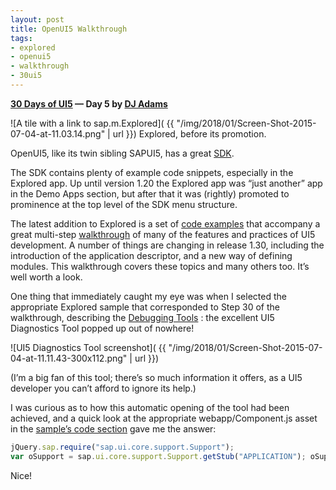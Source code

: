 ```yaml
---
layout: post
title: OpenUI5 Walkthrough
tags:
- explored
- openui5
- walkthrough
- 30ui5
---
```


**[30 Days of UI5](/2015/07/04/30-days-of-ui5/)  &mdash; Day 5 by [DJ Adams](//qmacro.org/about/)**

![A tile with a link to sap.m.Explored]( {{ "/img/2018/01/Screen-Shot-2015-07-04-at-11.03.14.png" | url }})
Explored, before its promotion.

OpenUI5, like its twin sibling SAPUI5, has a great [SDK](https://openui5.hana.ondemand.com/).

The SDK contains plenty of example code snippets, especially in the Explored app. Up until version 1.20 the Explored app was “just another” app in the Demo Apps section, but after that it was (rightly) promoted to prominence at the top level of the SDK menu structure.

The latest addition to Explored is a set of [code examples](https://openui5beta.hana.ondemand.com/explored.html#/entity/sap.m.tutorial.walkthrough/samples) that accompany a great multi-step [walkthrough](https://openui5beta.hana.ondemand.com/#docs/guide/3da5f4be63264db99f2e5b04c5e853db.html) of many of the features and practices of UI5 development. A number of things are changing in release 1.30, including the introduction of the application descriptor, and a new way of defining modules. This walkthrough covers these topics and many others too. It’s well worth a look.

One thing that immediately caught my eye was when I selected the appropriate Explored sample that corresponded to Step 30 of the walkthrough, describing the [Debugging Tools](https://openui5beta.hana.ondemand.com/#docs/guide/1ff250c2038849f5991209f7e6c36f1f.html) : the excellent UI5 Diagnostics Tool popped up out of nowhere!

![UI5 Diagnostics Tool screenshot]( {{ "/img/2018/01/Screen-Shot-2015-07-04-at-11.11.43-300x112.png" | url }})

(I’m a big fan of this tool; there’s so much information it offers, as a UI5 developer you can’t afford to ignore its help.)

I was curious as to how this automatic opening of the tool had been achieved, and a quick look at the appropriate webapp/Component.js asset in the [sample’s code section](https://openui5beta.hana.ondemand.com/explored.html#/sample/sap.m.tutorial.walkthrough.30/code) gave me the answer:

```javascript
jQuery.sap.require("sap.ui.core.support.Support"); 
var oSupport = sap.ui.core.support.Support.getStub("APPLICATION"); oSupport.openSupportTool();
```

Nice!


